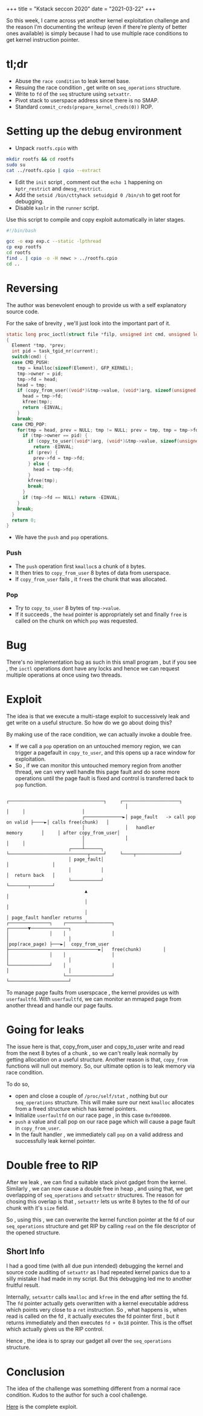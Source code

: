 +++
title = "Kstack seccon 2020"
date = "2021-03-22"
+++

So this week, I came across yet another kernel exploitation challenge and the reason I'm documenting the writeup (even if there're plenty of better ones available) is simply because I had to use multiple race conditions to get kernel instruction pointer.

# tl;dr

+ Abuse the `race condition` to leak kernel base.
+ Resuing the race condition , get write on `seq_operations` structure.
+ Write to `fd` of the `seq` structure using `setxattr`.
+ Pivot stack to userspace address since there is no SMAP.
+ Standard `commit_creds(prepare_kernel_creds(0))` ROP.

# Setting up the debug environment

+ Unpack `rootfs.cpio` with 

```sh
mkdir rootfs && cd rootfs
sudo su
cat ../rootfs.cpio | cpio --extract
```

+ Edit the `init` script , comment out the `echo 1` happening on `kptr_restrict` and `dmesg_restrict`.
+ Add the `setsid /bin/cttyhack setuidgid 0 /bin/sh` to get root for debugging.
+ Disable `kaslr` in the `runner` script.

Use this script to compile and copy exploit automatically in later stages.

```sh
#!/bin/bash

gcc -o exp exp.c --static -lpthread
cp exp rootfs
cd rootfs
find . | cpio -o -H newc > ../rootfs.cpio
cd ..
```

# Reversing

The author was benevolent enough to provide us with a self explanatory source code.

For the sake of brevity , we'll just look into the important part of it.

```c
static long proc_ioctl(struct file *filp, unsigned int cmd, unsigned long arg)
{
  Element *tmp, *prev;
  int pid = task_tgid_nr(current);
  switch(cmd) {
  case CMD_PUSH:
    tmp = kmalloc(sizeof(Element), GFP_KERNEL);
    tmp->owner = pid;
    tmp->fd = head;
    head = tmp;
    if (copy_from_user((void*)&tmp->value, (void*)arg, sizeof(unsigned long))) {
      head = tmp->fd;
      kfree(tmp);
      return -EINVAL;
    }
    break;
  case CMD_POP:
    for(tmp = head, prev = NULL; tmp != NULL; prev = tmp, tmp = tmp->fd) {
      if (tmp->owner == pid) {
        if (copy_to_user((void*)arg, (void*)&tmp->value, sizeof(unsigned long)))
          return -EINVAL;
        if (prev) {
          prev->fd = tmp->fd;
        } else {
          head = tmp->fd;
        }
        kfree(tmp);
        break;
      }
      if (tmp->fd == NULL) return -EINVAL;
    }
    break;
  }
  return 0;
}
```
 
+ We have the `push` and `pop` operations.

### Push

+ The `push` operation first `kmalloc`s a chunk of `8` bytes.
+ It then tries to `copy_from_user` 8 bytes of data from userspace.
+ If `copy_from_user` fails , it `free`s the chunk that was allocated.

### Pop

+ Try to `copy_to_user` 8 bytes of `tmp->value`.
+ If it succeeds , the `head` pointer is appropriately set and finally `free` is called on the chunk on which `pop` was requested.

# Bug

There's no implementation bug as such in this small program , but if you see , the `ioctl` operations dont have any locks and hence we can request multiple operations at once using two threads.

# Exploit

The idea is that we execute a multi-stage exploit to successively leak and get write on a useful structure. So how do we go about doing this?

By making use of the race condition, we can actually invoke a double free.

+ If we call a `pop` operation on an untouched memory region, we can trigger a pagefault in `copy_to_user`, and this opens up a race window for exploitation.
+ So , if we can monitor this untouched memory region from another thread, we can very well handle this page fault and do some more operations until the page fault is fixed and control is transferred back to `pop` function.


```
                                            ┌───────────────────────────────────┐     ┌─────────────────────┐
                                            │                                   │     │                     │
                            ┌──────────────►│ page_fault   -> call pop on valid ├────►│ calls free(chunk)   │
                            │               │   handler            memory       │     │ after copy_from_user│
                            │               │                                   │     │                     │
                       ┌────┴──────┐        └─────────────────────────────┬─────┘     └────┬────────────────┘
                       │ page_fault│                                      │                │
                       │           │                                      │  return back   │
                       └───────────┘                                      └───────┬────────┘
                             ▲                                                    │
                             │                                                    │
                             │                                                    │ page_fault handler returns 
┌───────────────┐    ┌───────┴─────────┐                                  ┌───────▼──────────────┐
│               │    │                 │                                  │                      │
│pop(race_page) ├───►│  copy_from_user ├─────────────────────────────────►│   free(chunk)        │
│               │    │                 │                                  │                      │
└───────────────┘    │                 │                                  │                      │
                     └─────────────────┘                                  └──────────────────────┘

```

To manage page faults from userspcace , the kernel provides us with `userfaultfd`. With `userfaultfd`, we can monitor an mmaped page from another thread and handle our page faults.

# Going for leaks

The issue here is that, copy_from_user and copy_to_user write and read from the next 8 bytes of a chunk , so we can't really leak normally by getting allocation on a useful structure. Another reason is that, `copy_from` functions will null out memory. So, our ultimate option is to leak memory via race condition.

To do so, 

+ open and close a couple of `/proc/self/stat` , nothing but our `seq_operations` structure. This will make sure our next `kmalloc` allocates from a freed structure which has kernel pointers.
+ Initialize `userfaultfd` on our race page , in this case `0xf00d000`.
+ `push` a value and call pop on our race page which will cause a page fault in `copy_from_user`.
+ In the fault handler , we immediately call `pop` on a valid address and successfully leak kernel pointer. 


# Double free to RIP

After we leak , we can find a suitable stack pivot gadget from the kernel. Similarly , we can now cause a double free in heap , and using that,  we get overlapping of `seq_operations` and `setxattr` structures. The reason for chosing this overlap is that , `setxattr` lets us write 8 bytes to the fd of our chunk with it's `size` field. 

So , using this , we can overwrite the kernel function pointer at the fd of our `seq_operations` structure and get RIP by calling `read` on the file descriptor of the opened structure.

## Short Info 

I had a good time (with all due pun intended) debugging the kernel and source code auditing of `setxattr` as I had repeated kernel panics due to a silly mistake I had made in my script. But this debugging led me to another fruitful result.

Internally, `setxattr` calls `kmalloc` and `kfree` in the end after setting the fd. The `fd` pointer actually gets overwritten with a kernel executable address which points very close to a `ret` instruction. So , what happens is , when read is called on the fd , it actually executes the fd pointer first , but it returns immediately and then executes `fd + 0x18` pointer. This is the offset which actually gives us the RIP control.

Hence , the idea is to spray our gadget all over the `seq_operations` structure.

# Conclusion

The idea of the challenge was something different from a normal race condition. Kudos to the author for such a cool challenge.

[Here](https://gist.github.com/PwnVerse/a0ebb13bec35b867b70d0a2a49e91f22) is the complete exploit.
